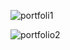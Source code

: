 
![portfoli1](https://github.com/Satyam0700/Portfolio/assets/114215415/824f3ccc-fb13-4f59-9c7d-d375c3f8e229)

![portfolio2](https://github.com/Satyam0700/Portfolio/assets/114215415/3b3ab5f5-38bf-4bdd-ba4c-a4b57fb1b96c)
